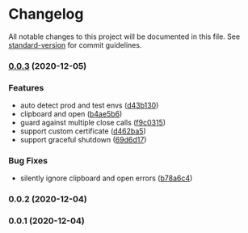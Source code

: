 # Changelog

All notable changes to this project will be documented in this file. See [standard-version](https://github.com/conventional-changelog/standard-version) for commit guidelines.

### [0.0.3](https://github.com/nuxt-contrib/listhen/compare/v0.0.2...v0.0.3) (2020-12-05)


### Features

* auto detect prod and test envs ([d43b130](https://github.com/nuxt-contrib/listhen/commit/d43b130705c3473fadd7f22e7a9abffd767b13bf))
* clipboard and open ([b4ae5b6](https://github.com/nuxt-contrib/listhen/commit/b4ae5b6dabdd293410ad9bafca6c01607fe526ca))
* guard against multiple close calls ([f9c0315](https://github.com/nuxt-contrib/listhen/commit/f9c03155901b77218ec231d11e4630b5d69f1119))
* support custom certificate ([d462ba5](https://github.com/nuxt-contrib/listhen/commit/d462ba59e71100951b267acd179bee76683b2f65))
* support graceful shutdown ([69d6d17](https://github.com/nuxt-contrib/listhen/commit/69d6d1777c183a717fc5ecc374d523082a9ddcc6))


### Bug Fixes

* silently ignore clipboard and open errors ([b78a6c4](https://github.com/nuxt-contrib/listhen/commit/b78a6c4cda700afbaeaa20266ebaac328549675a))

### 0.0.2 (2020-12-04)

### 0.0.1 (2020-12-04)
